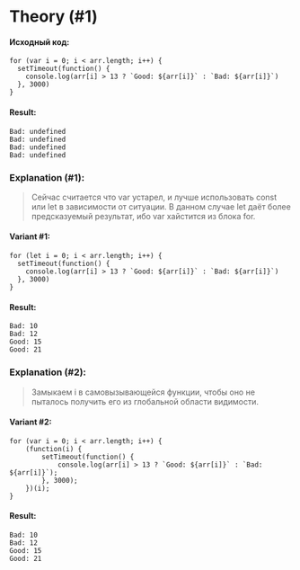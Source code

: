 # Theory (#1)

#### Исходный код:
```
for (var i = 0; i < arr.length; i++) {
  setTimeout(function() {
    console.log(arr[i] > 13 ? `Good: ${arr[i]}` : `Bad: ${arr[i]}`)
  }, 3000)
}
```

#### Result:
```
Bad: undefined
Bad: undefined
Bad: undefined
Bad: undefined
```

### Explanation (#1):
> Сейчас считается что var устарел, и лучше использовать const или let в зависимости от ситуации. В данном случае let даёт более предсказуемый результат, ибо var хайстится из блока for.

#### Variant #1:
```
for (let i = 0; i < arr.length; i++) {
  setTimeout(function() {
    console.log(arr[i] > 13 ? `Good: ${arr[i]}` : `Bad: ${arr[i]}`)
  }, 3000)
}
```

#### Result:
```
Bad: 10
Bad: 12
Good: 15
Good: 21
```

### Explanation (#2):
> Замыкаем i в самовызывающейся функции, чтобы оно не пыталось получить его из глобальной области видимости.

#### Variant #2:
```
for (var i = 0; i < arr.length; i++) {
    (function(i) {
        setTimeout(function() {
            console.log(arr[i] > 13 ? `Good: ${arr[i]}` : `Bad: ${arr[i]}`);
        }, 3000);
    })(i);
}
```

#### Result:
```
Bad: 10
Bad: 12
Good: 15
Good: 21
```
